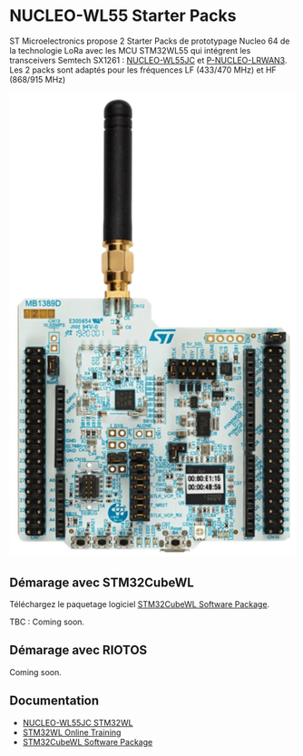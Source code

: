 # NUCLEO-WL55 Starter Packs

ST Microelectronics propose 2 Starter Packs de prototypage Nucleo 64 de la technologie LoRa avec les MCU STM32WL55 qui intégrent les transceivers Semtech SX1261 :  [NUCLEO-WL55JC](https://www.st.com/en/evaluation-tools/nucleo-wl55jc.html) et  [P-NUCLEO-LRWAN3](https://www.st.com/en/evaluation-tools/p-nucleo-lrwan3.html). Les 2 packs sont adaptés pour les fréquences LF (433/470 MHz) et HF (868/915 MHz)


![NUCLEO-WL55 Starter Packs](./images/nucleo-wl55.png)

## Démarage avec STM32CubeWL
Téléchargez le paquetage logiciel [STM32CubeWL Software Package](https://my.st.com/content/my_st_com/en/products/embedded-software/mcu-mpu-embedded-software/stm32-embedded-software/stm32cube-mcu-mpu-packages/stm32cubewl.license=1616570498866.product=STM32CubeWL.version=1.0.0.html).

TBC : Coming soon.


## Démarage avec RIOTOS

Coming soon.

## Documentation
* [NUCLEO-WL55JC STM32WL](https://www.st.com/en/evaluation-tools/nucleo-wl55jc.html)
* [STM32WL Online Training](https://www.st.com/content/st_com/en/support/learning/stm32-education/stm32-online-training/stm32wl-online-training.html)
* [STM32CubeWL Software Package](https://my.st.com/content/my_st_com/en/products/embedded-software/mcu-mpu-embedded-software/stm32-embedded-software/stm32cube-mcu-mpu-packages/stm32cubewl.license=1616570498866.product=STM32CubeWL.version=1.0.0.html)
